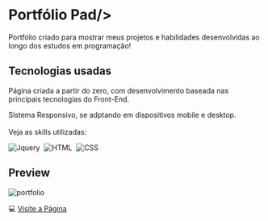 <div>
  <h1>Portfólio Pad/></h1>
  <p>Portfólio criado para mostrar meus projetos e habilidades desenvolvidas ao longo dos estudos em programação!</p>
</div>

## Tecnologias usadas
<div>
  <p>Página criada a partir do zero, com desenvolvimento baseada nas principais tecnologias do Front-End.</p>
  <p>Sistema Responsivo, se adptando em dispositivos mobile e desktop. <br><br> Veja as skills utilizadas:</p>
</div>

![Jquery](https://img.shields.io/badge/Jquery-0c6f86?style=for-the-badge&logo=jquery&logoColor=black)&nbsp;
![HTML](https://img.shields.io/badge/HTML-ff6600?style=for-the-badge&logo=html5&logoColor=white)&nbsp;
![CSS](https://img.shields.io/badge/CSS3-1572B6?style=for-the-badge&logo=css3&logoColor=white)&nbsp;

## Preview
![portfolio](https://github.com/Maria-Padilha/Maralua-Fotocabine/assets/109801423/3a148eaa-88e8-44d8-af69-4f2be43651ae)

💻
<a href="" target="_blank">Visite a Página</a>
